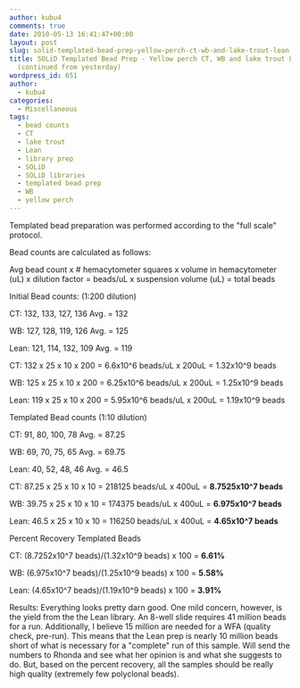 ```yaml
---
author: kubu4
comments: true
date: 2010-05-13 16:41:47+00:00
layout: post
slug: solid-templated-bead-prep-yellow-perch-ct-wb-and-lake-trout-lean-libraries-continued-from-yesterday
title: SOLiD Templated Bead Prep - Yellow perch CT, WB and lake trout Lean libraries
  (continued from yesterday)
wordpress_id: 651
author:
  - kubu4
categories:
  - Miscellaneous
tags:
  - bead counts
  - CT
  - lake trout
  - Lean
  - library prep
  - SOLiD
  - SOLiD libraries
  - templated bead prep
  - WB
  - yellow perch
---
```


Templated bead preparation was performed according to the "full scale" protocol.

Bead counts are calculated as follows:

Avg bead count x # hemacytometer squares x volume in hemacytometer (uL) x dilution factor = beads/uL x suspension volume (uL) = total beads

Initial Bead counts: (1:200 dilution)

CT: 132, 133, 127, 136 Avg. = 132

WB: 127, 128, 119, 126 Avg. = 125

Lean: 121, 114, 132, 109 Avg. = 119

CT: 132 x 25 x 10 x 200 = 6.6x10^6 beads/uL x 200uL = 1.32x10^9 beads

WB: 125 x 25 x 10 x 200 = 6.25x10^6 beads/uL x 200uL = 1.25x10^9 beads

Lean: 119 x 25 x 10 x 200 = 5.95x10^6 beads/uL x 200uL = 1.19x10^9 beads

Templated Bead counts (1:10 dilution)

CT: 91, 80, 100, 78 Avg. = 87.25

WB: 69, 70, 75, 65 Avg. = 69.75

Lean: 40, 52, 48, 46 Avg. = 46.5

CT: 87.25 x 25 x 10 x 10 = 218125 beads/uL x 400uL = **8.7525x10^7 beads**

WB: 39.75 x 25 x 10 x 10 = 174375 beads/uL x 400uL = **6.975x10^7 beads**

Lean: 46.5 x 25 x 10 x 10 = 116250 beads/uL x 400uL = **4.65x10^7 beads**

Percent Recovery Templated Beads

CT: (8.7252x10^7 beads)/(1.32x10^9 beads) x 100 = **6.61%**

WB: (6.975x10^7 beads)/(1.25x10^9 beads) x 100 = **5.58%**

Lean: (4.65x10^7 beads)/(1.19x10^9 beads) x 100 = **3.91%**

Results: Everything looks pretty darn good. One mild concern, however, is the yield from the the Lean library. An 8-well slide requires 41 million beads for a run. Additionally, I believe 15 million are needed for a WFA (quality check, pre-run). This means that the Lean prep is nearly 10 million beads short of what is necessary for a "complete" run of this sample. Will send the numbers to Rhonda and see what her opinion is and what she suggests to do. But, based on the percent recovery, all the samples should be really high quality (extremely few polyclonal beads).
